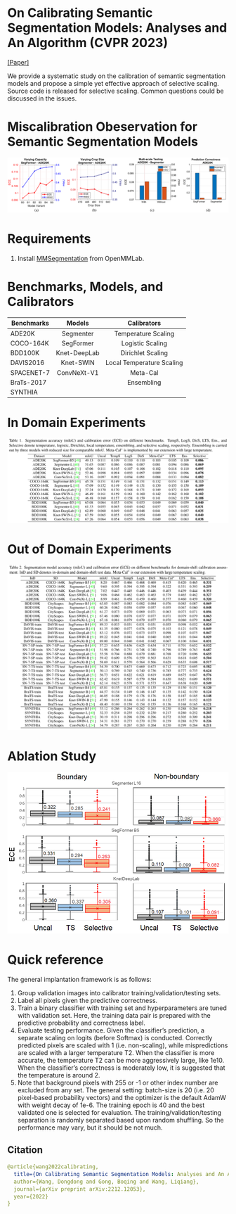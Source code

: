 
# On Calibrating Semantic Segmentation Models: Analyses and An Algorithm (CVPR 2023)
[\[Paper\]](https://arxiv.org/pdf/2212.12053.pdf)

We provide a systematic study on the calibration of semantic segmentation models and propose a simple yet effective approach of selective scaling. Source code is released for selective scaling. Common questions could be discussed in the issues.

# Miscalibration Obeservation for Semantic Segmentation Models 
![alt text][miscalibration]

[miscalibration]: https://github.com/dwang181/selectivecal/blob/main/Figures/miscalibration.PNG

# Requirements

1. Install [MMSegmentation](https://github.com/open-mmlab/mmsegmentation/blob/main/README.md) from OpenMMLab.

# Benchmarks, Models, and Calibrators

| Benchmarks        | Models          | Calibrators |
| ------------- |:-------------:| :-----:|
| ADE20K     | Segmenter |  Temperature Scaling|
| COCO-164K      | SegFormer      |  Logistic Scaling |
| BDD100K | Knet-DeepLab      | Dirichlet Scaling  |
| DAVIS2016 | Knet-SWIN      | Local Temperature Scaling |
| SPACENET-7 | ConvNeXt-V1      | Meta-Cal |
| BraTs-2017 |      | Ensembling |
| SYNTHIA |       

# In Domain Experiments
![alt text][indomain]

[indomain]: https://github.com/dwang181/selectivecal/blob/main/Figures/InDomain.PNG

# Out of Domain Experiments
![alt text][outofdomain]

[outofdomain]: https://github.com/dwang181/selectivecal/blob/main/Figures/OutOfDomain.PNG

# Ablation Study
![alt text][ablationboundary]

[ablationboundary]: https://github.com/dwang181/selectivecal/blob/main/Figures/AblationBoundary.png

# Quick reference

The general implantation framework is as follows:
1.	Group validation images into calibrator training/validation/testing sets.
2.	Label all pixels given the predictive correctness. 
3.	Train a binary classifier with training set and hyperparameters are tuned with validation set. Here, the training data pair is prepared with the predictive probability and correctness label. 
4.	Evaluate testing performance. Given the classifier’s prediction, a separate scaling on logits (before Softmax) is conducted. Correctly predicted pixels are scaled with 1 (i.e. non-scaling), while mispredictions are scaled with a larger temperature T2. When the classifier is more accurate, the temperature T2 can be more aggressively large, like 1e10. When the classifier’s correctness is moderately low, it is suggested that the temperature is around 2.
5.	Note that background pixels with 255 or -1 or other index number are excluded from any set.
The general setting: batch-size is 20 (i.e. 20 pixel-based probability vectors) and the optimizer is the default AdamW with weight decay of 1e-6. The training epoch is 40 and the best validated one is selected for evaluation. The training/validation/testing separation is randomly separated based upon random shuffling. So the performance may vary, but it should be not much.


## Citation
```yaml
@article{wang2022calibrating,
  title={On Calibrating Semantic Segmentation Models: Analyses and An Algorithm},
  author={Wang, Dongdong and Gong, Boqing and Wang, Liqiang},
  journal={arXiv preprint arXiv:2212.12053},
  year={2022}
}
```
